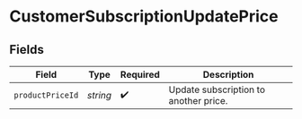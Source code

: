 # CustomerSubscriptionUpdatePrice


## Fields

| Field                                 | Type                                  | Required                              | Description                           |
| ------------------------------------- | ------------------------------------- | ------------------------------------- | ------------------------------------- |
| `productPriceId`                      | *string*                              | :heavy_check_mark:                    | Update subscription to another price. |
